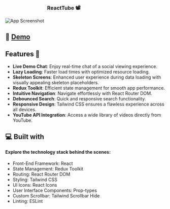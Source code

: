 
### &nbsp;&nbsp;&nbsp;&nbsp;&nbsp;&nbsp;&nbsp;&nbsp;&nbsp;&nbsp;&nbsp;&nbsp;&nbsp;&nbsp;&nbsp;&nbsp;&nbsp;&nbsp;&nbsp;&nbsp;&nbsp;&nbsp;&nbsp;&nbsp;&nbsp;&nbsp;&nbsp;&nbsp;&nbsp;&nbsp;&nbsp;&nbsp;&nbsp;&nbsp;ReactTube 📽️
![App Screenshot](https://github.com/user-attachments/assets/ac4edb10-f6fd-4720-b7d9-34aca6338687)

## 🚀 [Demo](https://reactube-rakesh.netlify.app/)
## Features 🌟

- **Live Demo Chat**: Enjoy real-time chat of a social viewing experience.  
- **Lazy Loading**: Faster load times with optimized resource loading.  
- **Skeleton Screens**: Enhanced user experience during data loading with visually appealing skeleton placeholders. 
- **Redux Toolkit**: Efficient state management for smooth app performance.  
- **Intuitive Navigation**: Navigate effortlessly with React Router DOM.  
- **Debounced Search**: Quick and responsive search functionality.  
- **Responsive Design**: Tailwind CSS ensures a flawless experience across all devices.  
- **YouTube API Integration**: Access a wide library of videos directly from YouTube.

## 💻 Built with
#### Explore the technology stack behind the scenes:

 - Front-End Framework: React
 - State Management: Redux Toolkit
 - Routing: React Router DOM
 - Styling: Tailwind CSS
 - UI Icons: React Icons
 - User Interface Components: Prop-types
 - Custom Scrollbar: Tailwind Scrollbar Hide
 - Linting: ESLint

